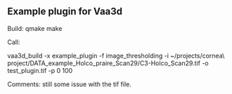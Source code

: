 ## Example plugin for Vaa3d
Build:
qmake
make

Call:

vaa3d_build -x example_plugin -f image_thresholding -i ~/projects/cornea\ project/DATA_example_Holco_praire_Scan29/C3-Holco_Scan29.tif -o test_plugin.tif -p 0 100


Comments: still some issue with the tif file.
